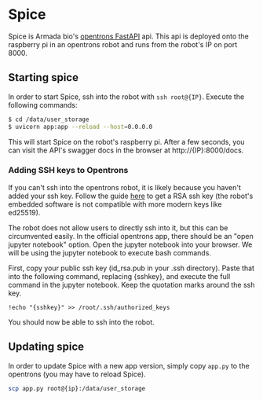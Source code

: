 # Spice

Spice is Armada bio's [opentrons FastAPI](https://github.com/koeng101/opentronsfastapi) api. This api is deployed onto the raspberry pi in an opentrons robot and runs from the robot's IP on port 8000.

## Starting spice

In order to start Spice, ssh into the robot with `ssh root@{IP}`. Execute the following commands:

```bash
$ cd /data/user_storage
$ uvicorn app:app --reload --host=0.0.0.0
```

This will start Spice on the robot's raspberry pi. After a few seconds, you can visit the API's swagger docs in the browser at http://{IP}:8000/docs.

### Adding SSH keys to Opentrons

If you can't ssh into the opentrons robot, it is likely because you haven't added your ssh key. Follow the guide [here](https://www.digitalocean.com/community/tutorials/how-to-set-up-ssh-keys-20) to get a RSA ssh key (the robot's embedded software is not compatible with more modern keys like ed25519). 

The robot does not allow users to directly ssh into it, but this can be circumvented easily. In the official opentrons app, there should be an "open jupyter notebook" option. Open the jupyter notebook into your browser. We will be using the jupyter notebook to execute bash commands.

First, copy your public ssh key (id_rsa.pub in your .ssh directory). Paste that into the following command, replacing {sshkey}, and execute the full command in the jupyter notebook. Keep the quotation marks around the ssh key.

`!echo "{sshkey}" >> /root/.ssh/authorized_keys`

You should now be able to ssh into the robot.

## Updating spice

In order to update Spice with a new app version, simply copy `app.py` to the opentrons (you may have to reload Spice).

```bash
scp app.py root@{ip}:/data/user_storage
```


